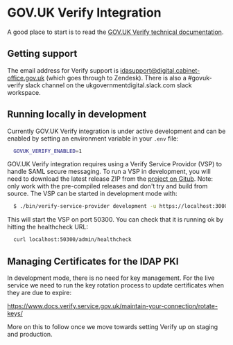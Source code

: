 # GOV.UK Verify Integration

A good place to start is to read the [GOV.UK Verify technical documentation](https://www.docs.verify.service.gov.uk/#gov-uk-verify-technical-documentation).

## Getting support

The email address for Verify support is idasupport@digital.cabinet-office.gov.uk
(which goes through to Zendesk). There is also a #govuk-verify slack channel
on the ukgovernmentdigital.slack.com slack workspace.

## Running locally in development

Currently GOV.UK Verify integration is under active development and can be
enabled by setting an environment variable in your `.env` file:

```bash
  GOVUK_VERIFY_ENABLED=1
```

GOV.UK Verify integration requires using a Verify Service Providor (VSP)
to handle SAML secure messaging. To run a VSP in development, you will
need to download the latest release ZIP from the [project on Gitub](https://github.com/alphagov/verify-service-provider/releases).
Note: only work with the pre-compiled releases and don't try and build from
source. The VSP can be started in development mode with:

```bash
  $ ./bin/verify-service-provider development -u https://localhost:3000/verify/response
```

This will start the VSP on port 50300. You can check that it is running ok by
hitting the healthcheck URL:

```bash
  curl localhost:50300/admin/healthcheck
```

## Managing Certificates for the IDAP PKI

In development mode, there is no need for key management. For the live service
we need to run the key rotation process to update certificates when they are
due to expire:

https://www.docs.verify.service.gov.uk/maintain-your-connection/rotate-keys/

More on this to follow once we move towards setting Verify up on staging and
production.
